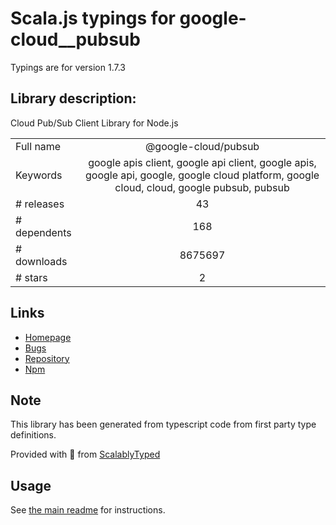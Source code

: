 
# Scala.js typings for google-cloud__pubsub

Typings are for version 1.7.3

## Library description:
Cloud Pub/Sub Client Library for Node.js

|                    |                 |
| ------------------ | :-------------: |
| Full name          | @google-cloud/pubsub |
| Keywords           | google apis client, google api client, google apis, google api, google, google cloud platform, google cloud, cloud, google pubsub, pubsub |
| # releases         | 43 |
| # dependents       | 168 |
| # downloads        | 8675697 |
| # stars            | 2 |

## Links
- [Homepage](https://github.com/googleapis/nodejs-pubsub#readme)
- [Bugs](https://github.com/googleapis/nodejs-pubsub/issues)
- [Repository](https://github.com/googleapis/nodejs-pubsub)
- [Npm](https://www.npmjs.com/package/%40google-cloud%2Fpubsub)
    


## Note
This library has been generated from typescript code from first party type definitions.

Provided with :purple_heart: from [ScalablyTyped](https://github.com/oyvindberg/ScalablyTyped)

## Usage
See [the main readme](../../readme.md) for instructions.


